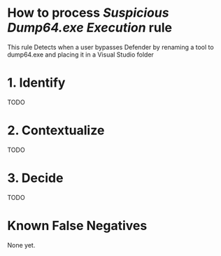 # How to process *Suspicious Dump64.exe Execution* rule
This rule Detects when a user bypasses Defender by renaming a tool to dump64.exe and placing it in a Visual Studio folder

# 1. Identify
TODO

# 2. Contextualize
TODO

# 3. Decide
TODO

# Known False Negatives
None yet.
